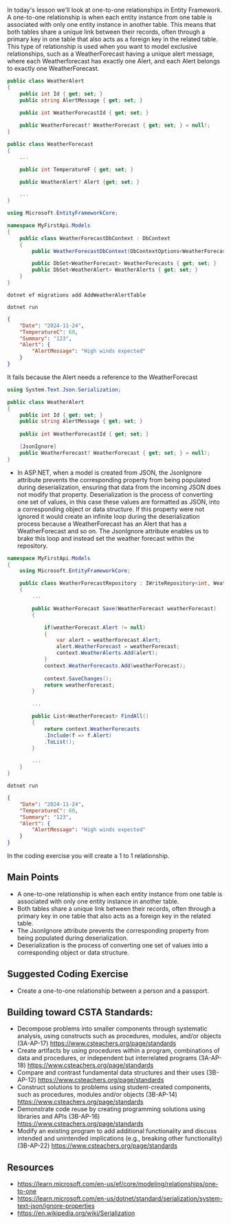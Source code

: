 In today's lesson we'll look at one-to-one relationships in Entity Framework.  A one-to-one relationship is when each entity instance from one table is associated with only one entity instance in another table. This means that both tables share a unique link between their records, often through a primary key in one table that also acts as a foreign key in the related table. This type of relationship is used when you want to model exclusive relationships, such as a WeatherForecast having a unique alert message, where each Weatherforecast has exactly one Alert, and each Alert belongs to exactly one WeatherForecast.

``` cs
public class WeatherAlert
{
    public int Id { get; set; }
    public string AlertMessage { get; set; }
    
    public int WeatherForecastId { get; set; }

    public WeatherForecast? WeatherForecast { get; set; } = null!;
}
```

``` cs
public class WeatherForecast
{
    ...

    public int TemperatureF { get; set; }

    public WeatherAlert? Alert {get; set; }

    ...
}
```

``` cs
using Microsoft.EntityFrameworkCore;

namespace MyFirstApi.Models
{
    public class WeatherForecastDbContext : DbContext
    {
        public WeatherForecastDbContext(DbContextOptions<WeatherForecastDbContext> options): base(options) { }

        public DbSet<WeatherForecast> WeatherForecasts { get; set; }
        public DbSet<WeatherAlert> WeatherAlerts { get; set; }
    }
}

```

`dotnet ef migrations add AddWeatherAlertTable`

`dotnet run`

``` json
{
    "Date": "2024-11-24", 
    "TemperatureC": 60, 
    "Summary": "123",
    "Alert": {
        "AlertMessage": "High winds expected"
    }
}
```

It fails because the Alert needs a reference to the WeatherForecast

``` cs
using System.Text.Json.Serialization;

public class WeatherAlert
{
    public int Id { get; set; }
    public string AlertMessage { get; set; }
    
    public int WeatherForecastId { get; set; }

    [JsonIgnore]
    public WeatherForecast? WeatherForecast { get; set; } = null!;
}
```

- In ASP.NET, when a model is created from JSON, the JsonIgnore attribute prevents the corresponding property from being populated during deserialization, ensuring that data from the incoming JSON does not modify that property. Deserialization is the process of converting one set of values, in this case these values are formatted as JSON, into a corresponding object or data structure.  If this property were not ignored it would create an infinite loop during the deserialization process because a WeatherForecast has an Alert that has a WeatherForecast and so on.  The JsonIgnore attribute enables us to brake this loop and instead set the weather forecast within the repository.


``` cs
namespace MyFirstApi.Models
{
    using Microsoft.EntityFrameworkCore;

    public class WeatherForecastRepository : IWriteRepository<int, WeatherForecast>, IReadRepository<int, WeatherForecast>
    {
        ...

        public WeatherForecast Save(WeatherForecast weatherForecast)
        {

            if(weatherForecast.Alert != null)
            {
                var alert = weatherForecast.Alert;
                alert.WeatherForecast = weatherForecast;
                context.WeatherAlerts.Add(alert);
            }
            context.WeatherForecasts.Add(weatherForecast);
            
            context.SaveChanges();
            return weatherForecast;
        }

        ...

        public List<WeatherForecast> FindAll()
        {
            return context.WeatherForecasts
            .Include(f => f.Alert)
            .ToList();
        }

        ...
    }
}
```

`dotnet run`

``` json
{
    "Date": "2024-11-24", 
    "TemperatureC": 60, 
    "Summary": "123",
    "Alert": {
        "AlertMessage": "High winds expected"
    }
}
```

In the coding exercise you will create a 1 to 1 relationship.

## Main Points
- A one-to-one relationship is when each entity instance from one table is associated with only one entity instance in another table.
- Both tables share a unique link between their records, often through a primary key in one table that also acts as a foreign key in the related table.
- The JsonIgnore attribute prevents the corresponding property from being populated during deserialization.
- Deserialization is the process of converting one set of values into a corresponding object or data structure.

## Suggested Coding Exercise
- Create a one-to-one relationship between a person and a passport.

## Building toward CSTA Standards:
- Decompose problems into smaller components through systematic analysis, using constructs such as procedures, modules, and/or objects (3A-AP-17) https://www.csteachers.org/page/standards
- Create artifacts by using procedures within a program, combinations of data and procedures, or independent but interrelated programs (3A-AP-18) https://www.csteachers.org/page/standards
- Compare and contrast fundamental data structures and their uses (3B-AP-12) https://www.csteachers.org/page/standards
- Construct solutions to problems using student-created components, such as procedures, modules and/or objects (3B-AP-14) https://www.csteachers.org/page/standards
- Demonstrate code reuse by creating programming solutions using libraries and APIs (3B-AP-16) https://www.csteachers.org/page/standards
- Modify an existing program to add additional functionality and discuss intended and unintended implications (e.g., breaking other functionality) (3B-AP-22) https://www.csteachers.org/page/standards

## Resources
- https://learn.microsoft.com/en-us/ef/core/modeling/relationships/one-to-one
- https://learn.microsoft.com/en-us/dotnet/standard/serialization/system-text-json/ignore-properties
- https://en.wikipedia.org/wiki/Serialization
